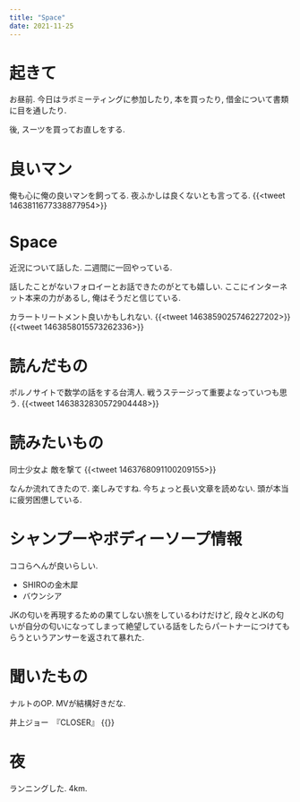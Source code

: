```yaml
---
title: "Space"
date: 2021-11-25
---
```



# 起きて
お昼前. 今日はラボミーティングに参加したり, 本を買ったり, 借金について書類に目を通したり.

後, スーツを買ってお直しをする.
# 良いマン
俺も心に俺の良いマンを飼ってる. 夜ふかしは良くないとも言ってる.
{{<tweet 1463811677338877954>}}


# Space
近況について話した. 二週間に一回やっている. 

話したことがないフォロイーとお話できたのがとても嬉しい. ここにインターネット本来の力があるし, 俺はそうだと信じている.

カラートリートメント良いかもしれない.
{{<tweet 1463859025746227202>}}
{{<tweet 1463858015573262336>}}
# 読んだもの
ポルノサイトで数学の話をする台湾人. 戦うステージって重要よなっていつも思う.
{{<tweet 1463832830572904448>}}

# 読みたいもの
同士少女よ 敵を撃て
{{<tweet 1463768091100209155>}}

なんか流れてきたので. 楽しみですね. 今ちょっと長い文章を読めない. 頭が本当に疲労困憊している.


# シャンプーやボディーソープ情報

ココらへんが良いらしい.
- SHIROの金木犀
- バウンシア

JKの匂いを再現するための果てしない旅をしているわけだけど, 段々とJKの匂いが自分の匂いになってしまって絶望している話をしたらパートナーにつけてもらうというアンサーを返されて暴れた.

# 聞いたもの
ナルトのOP. MVが結構好きだな.

井上ジョー　『CLOSER』
{{<youtube xKLBTVesVA8>}}

# 夜
ランニングした. 4km.